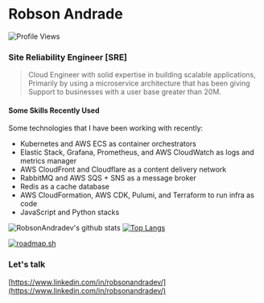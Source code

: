 # Robson Andrade

![Profile Views](https://komarev.com/ghpvc/?username=robsonandradev)

### Site Reliability Engineer [SRE]

> Cloud Engineer with solid expertise in building scalable applications, 
> Primarily by using a microservice architecture that has been giving 
> Support to businesses with a user base greater than 20M.

#### Some Skills Recently Used

Some technologies that I have been working with recently:
- Kubernetes and AWS ECS as container orchestrators
- Elastic Stack, Grafana, Prometheus, and AWS CloudWatch as logs and metrics manager
- AWS CloudFront and Cloudflare as a content delivery network
- RabbitMQ and AWS SQS + SNS as a message broker
- Redis as a cache database
- AWS CloudFormation, AWS CDK, Pulumi, and Terraform to run infra as code
- JavaScript and Python stacks 

![RobsonAndradev's github stats](https://github-readme-stats.vercel.app/api?username=robsonandradev&show_icons=true&theme=dark)
[![Top Langs](https://github-readme-stats.vercel.app/api/top-langs/?username=robsonandradev&layout=compact)](https://github.com/robsonandradev/github-readme-stats)

[![roadmap.sh](https://api.roadmap.sh/v1-badge/wide/64986587d99c9d6731950218?variant=dark)](https://roadmap.sh)

### Let's talk

[https://www.linkedin.com/in/robsonandradev/](https://www.linkedin.com/in/robsonandradev/)
